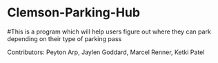 # Clemson-Parking-Hub

#This is a program which will help users figure out where they can park depending on their type of parking pass


Contributors:  Peyton Arp, Jaylen Goddard, Marcel Renner, Ketki Patel
